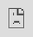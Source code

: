 ```yaml
---
layout: post
read_time: true
show_date: true
title: "Լուծույթի այրման սինթեզ"
date: 2024-08-09
img: posts/mari/mari.jpeg
tags: [Լուծույթի այրման սինթեզ]
category: opinion
author: Mari Khachatryan
description: "Լուծույթի այրման սինթեզ"
---
```


Ամոնիումի բիքրոմատի քայքայումն է, որի ժամանակ առաջանում է ազոտի և քրոմի օքսիդ։ Ազոտի անջատումով պայմանավորված է այդ դուրս գալը, իսկ առաջացած կանաչ գույնը քրոմի օքսիդ է։
   
Ռեակցիա 👇
   
### \[(NH_4)_2Cr_2O_7 \rightarrow N_2 + H_2O + Cr_2O_3\]


![Լոգանքի Ռումբեր](./assets/img/posts/mari/mari_1.jpeg)


### Դե ինչ. Դիտեք կատարած փորձը🔥🤍։

Հաջորդ տեսանյութ 👇
 
<iframe src="https://www.youtube.com/embed/HjFI6eU5xyU" style="position: absolute; top: 0; left: 0; width: 100%; height: 100%;" frameborder="0" allow="accelerometer; autoplay; clipboard-write; encrypted-media; gyroscope; picture-in-picture" allowfullscreen></iframe>

<iframe width="560" height="315" src="https://www.youtube.com/embed/l8McJSOtD_U" title="չստացված կադրեր" frameborder="0" allow="accelerometer; autoplay; clipboard-write; encrypted-media; gyroscope; picture-in-picture" allowfullscreen></iframe>

![Լոգանքի Ռումբեր](./assets/img/posts/mari/mari_2.jpeg)

Շնորհակալություն 🤍

